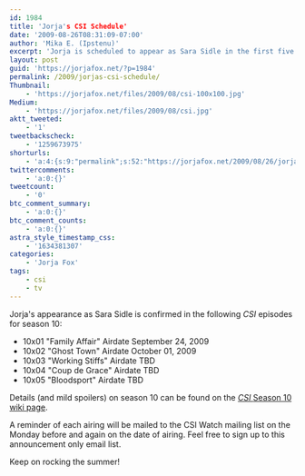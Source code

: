 ```yaml
---
id: 1984
title: 'Jorja's CSI Schedule'
date: '2009-08-26T08:31:09-07:00'
author: 'Mika E. (Ipstenu)'
excerpt: 'Jorja is scheduled to appear as Sara Sidle in the first five episodes of Season 10.'
layout: post
guid: 'https://jorjafox.net/?p=1984'
permalink: /2009/jorjas-csi-schedule/
Thumbnail:
    - 'https://jorjafox.net/files/2009/08/csi-100x100.jpg'
Medium:
    - 'https://jorjafox.net/files/2009/08/csi.jpg'
aktt_tweeted:
    - '1'
tweetbackscheck:
    - '1259673975'
shorturls:
    - 'a:4:{s:9:"permalink";s:52:"https://jorjafox.net/2009/08/26/jorjas-csi-schedule/";s:7:"tinyurl";s:26:"http://tinyurl.com/yh29okj";s:4:"isgd";s:18:"http://is.gd/52Wlr";s:5:"bitly";s:19:"http://bit.ly/4cDNr";}'
twittercomments:
    - 'a:0:{}'
tweetcount:
    - '0'
btc_comment_summary:
    - 'a:0:{}'
btc_comment_counts:
    - 'a:0:{}'
astra_style_timestamp_css:
    - '1634381307'
categories:
    - 'Jorja Fox'
tags:
    - csi
    - tv
---
```


Jorja's appearance as Sara Sidle is confirmed in the following <em>CSI </em>episodes for season 10:
<ul>
	<li>10x01 "Family Affair" Airdate September 24, 2009</li>
	<li>10x02 "Ghost Town" Airdate October 01, 2009</li>
 	<li>10x03 "Working Stiffs" Airdate TBD</li>
 	<li>10x04 "Coup de Grace" Airdate TBD</li>
 	<li>10x05 "Bloodsport" Airdate TBD</li>
</ul>

Details (and mild spoilers) on season 10 can be found on the <a href="https://jorjafox.net/wiki/CSI:_Crime_Scene_Investigation_%28season_10%29"><em>CSI </em>Season 10 wiki page</a>.

A reminder of each airing will be mailed to the CSI Watch mailing list on the Monday before and again on the date of airing. Feel free to sign up to this announcement only email list.

Keep on rocking the summer!
